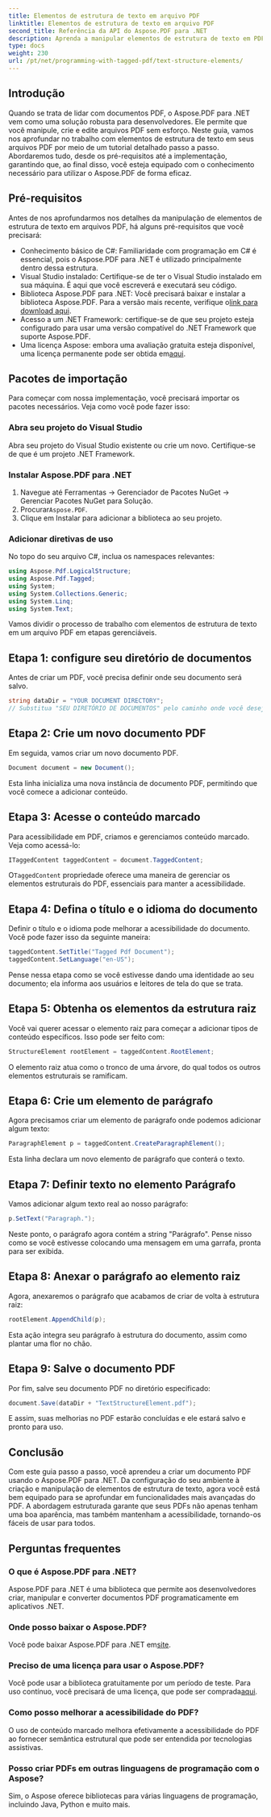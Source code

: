```yaml
---
title: Elementos de estrutura de texto em arquivo PDF
linktitle: Elementos de estrutura de texto em arquivo PDF
second_title: Referência da API do Aspose.PDF para .NET
description: Aprenda a manipular elementos de estrutura de texto em PDFs com Aspose.PDF para .NET. Este guia passo a passo abrange tudo o que você precisa para criar PDFs estruturados.
type: docs
weight: 230
url: /pt/net/programming-with-tagged-pdf/text-structure-elements/
---
```

## Introdução

Quando se trata de lidar com documentos PDF, o Aspose.PDF para .NET vem como uma solução robusta para desenvolvedores. Ele permite que você manipule, crie e edite arquivos PDF sem esforço. Neste guia, vamos nos aprofundar no trabalho com elementos de estrutura de texto em seus arquivos PDF por meio de um tutorial detalhado passo a passo. Abordaremos tudo, desde os pré-requisitos até a implementação, garantindo que, ao final disso, você esteja equipado com o conhecimento necessário para utilizar o Aspose.PDF de forma eficaz.

## Pré-requisitos

Antes de nos aprofundarmos nos detalhes da manipulação de elementos de estrutura de texto em arquivos PDF, há alguns pré-requisitos que você precisará:

- Conhecimento básico de C#: Familiaridade com programação em C# é essencial, pois o Aspose.PDF para .NET é utilizado principalmente dentro dessa estrutura.
- Visual Studio instalado: Certifique-se de ter o Visual Studio instalado em sua máquina. É aqui que você escreverá e executará seu código.
-  Biblioteca Aspose.PDF para .NET: Você precisará baixar e instalar a biblioteca Aspose.PDF. Para a versão mais recente, verifique o[link para download aqui](https://releases.aspose.com/pdf/net/).
- Acesso a um .NET Framework: certifique-se de que seu projeto esteja configurado para usar uma versão compatível do .NET Framework que suporte Aspose.PDF.
-  Uma licença Aspose: embora uma avaliação gratuita esteja disponível, uma licença permanente pode ser obtida em[aqui](https://purchase.aspose.com/buy).

## Pacotes de importação

Para começar com nossa implementação, você precisará importar os pacotes necessários. Veja como você pode fazer isso:

### Abra seu projeto do Visual Studio
Abra seu projeto do Visual Studio existente ou crie um novo. Certifique-se de que é um projeto .NET Framework.

### Instalar Aspose.PDF para .NET
1. Navegue até Ferramentas -> Gerenciador de Pacotes NuGet -> Gerenciar Pacotes NuGet para Solução.
2.  Procurar`Aspose.PDF`.
3. Clique em Instalar para adicionar a biblioteca ao seu projeto.

### Adicionar diretivas de uso
No topo do seu arquivo C#, inclua os namespaces relevantes:

```csharp
using Aspose.Pdf.LogicalStructure;
using Aspose.Pdf.Tagged;
using System;
using System.Collections.Generic;
using System.Linq;
using System.Text;
```

Vamos dividir o processo de trabalho com elementos de estrutura de texto em um arquivo PDF em etapas gerenciáveis.

## Etapa 1: configure seu diretório de documentos

Antes de criar um PDF, você precisa definir onde seu documento será salvo.

```csharp
string dataDir = "YOUR DOCUMENT DIRECTORY";
// Substitua "SEU DIRETÓRIO DE DOCUMENTOS" pelo caminho onde você deseja salvar seu PDF
```

## Etapa 2: Crie um novo documento PDF

Em seguida, vamos criar um novo documento PDF.

```csharp
Document document = new Document();
```

Esta linha inicializa uma nova instância de documento PDF, permitindo que você comece a adicionar conteúdo.

## Etapa 3: Acesse o conteúdo marcado

Para acessibilidade em PDF, criamos e gerenciamos conteúdo marcado. Veja como acessá-lo:

```csharp
ITaggedContent taggedContent = document.TaggedContent;
```

 O`TaggedContent` propriedade oferece uma maneira de gerenciar os elementos estruturais do PDF, essenciais para manter a acessibilidade.

## Etapa 4: Defina o título e o idioma do documento

Definir o título e o idioma pode melhorar a acessibilidade do documento. Você pode fazer isso da seguinte maneira:

```csharp
taggedContent.SetTitle("Tagged Pdf Document");
taggedContent.SetLanguage("en-US");
```

Pense nessa etapa como se você estivesse dando uma identidade ao seu documento; ela informa aos usuários e leitores de tela do que se trata.

## Etapa 5: Obtenha os elementos da estrutura raiz

Você vai querer acessar o elemento raiz para começar a adicionar tipos de conteúdo específicos. Isso pode ser feito com:

```csharp
StructureElement rootElement = taggedContent.RootElement;
```

O elemento raiz atua como o tronco de uma árvore, do qual todos os outros elementos estruturais se ramificam.

## Etapa 6: Crie um elemento de parágrafo

Agora precisamos criar um elemento de parágrafo onde podemos adicionar algum texto:

```csharp
ParagraphElement p = taggedContent.CreateParagraphElement();
```

Esta linha declara um novo elemento de parágrafo que conterá o texto.

## Etapa 7: Definir texto no elemento Parágrafo

Vamos adicionar algum texto real ao nosso parágrafo:

```csharp
p.SetText("Paragraph.");
```

Neste ponto, o parágrafo agora contém a string "Parágrafo". Pense nisso como se você estivesse colocando uma mensagem em uma garrafa, pronta para ser exibida.

## Etapa 8: Anexar o parágrafo ao elemento raiz

Agora, anexaremos o parágrafo que acabamos de criar de volta à estrutura raiz:

```csharp
rootElement.AppendChild(p);
```

Esta ação integra seu parágrafo à estrutura do documento, assim como plantar uma flor no chão.

## Etapa 9: Salve o documento PDF

Por fim, salve seu documento PDF no diretório especificado:

```csharp
document.Save(dataDir + "TextStructureElement.pdf");
```

E assim, suas melhorias no PDF estarão concluídas e ele estará salvo e pronto para uso.

## Conclusão

Com este guia passo a passo, você aprendeu a criar um documento PDF usando o Aspose.PDF para .NET. Da configuração do seu ambiente à criação e manipulação de elementos de estrutura de texto, agora você está bem equipado para se aprofundar em funcionalidades mais avançadas do PDF. A abordagem estruturada garante que seus PDFs não apenas tenham uma boa aparência, mas também mantenham a acessibilidade, tornando-os fáceis de usar para todos. 

## Perguntas frequentes

### O que é Aspose.PDF para .NET?  
Aspose.PDF para .NET é uma biblioteca que permite aos desenvolvedores criar, manipular e converter documentos PDF programaticamente em aplicativos .NET.

### Onde posso baixar o Aspose.PDF?  
 Você pode baixar Aspose.PDF para .NET em[site](https://releases.aspose.com/pdf/net/).

### Preciso de uma licença para usar o Aspose.PDF?  
Você pode usar a biblioteca gratuitamente por um período de teste. Para uso contínuo, você precisará de uma licença, que pode ser comprada[aqui](https://purchase.aspose.com/buy).

### Como posso melhorar a acessibilidade do PDF?  
O uso de conteúdo marcado melhora efetivamente a acessibilidade do PDF ao fornecer semântica estrutural que pode ser entendida por tecnologias assistivas.

### Posso criar PDFs em outras linguagens de programação com o Aspose?  
Sim, o Aspose oferece bibliotecas para várias linguagens de programação, incluindo Java, Python e muito mais.